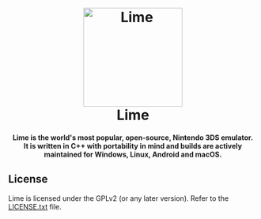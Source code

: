 <h1 align="center">
  <br>
  <a href="https://citra-emu.org/"><img src="https://i.imgur.com/At6iycZ.png" alt="Lime" width="200"></a>
  <br>
  <b>Lime</b>
  <br>
</h1>

<h4 align="center"><b>Lime</b> is the world's most popular, open-source, Nintendo 3DS emulator.
<br>
It is written in C++ with portability in mind and builds are actively maintained for Windows, Linux, Android and macOS.
</h4>

## License

Lime is licensed under the GPLv2 (or any later version). Refer to the [LICENSE.txt](https://github.com/citra-emu/citra/blob/master/license.txt) file.
